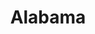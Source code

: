 ---
title: "Alabama"
hashtag: alabama
borders:
  - Florida
  - Georgia
  - Gulf of Mexico
  - Mississippi
  - Tennessee
tags:
  - State
  - United States
---